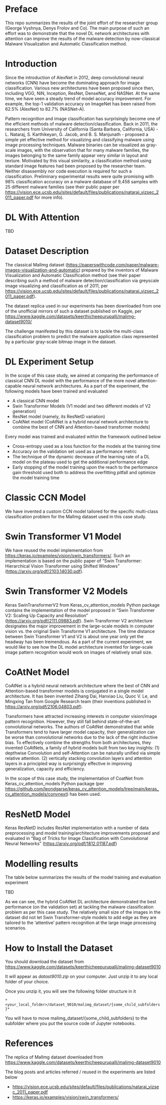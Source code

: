 # Preface

This repo summarizes the results of the joint effort of the researcher group (George Vyshnya, Denys Frolov and Co). The main purpose of such an effort was to demonstrate that the novel DL network architectures with attention can improve the results of the malware detection by now-classical Malware Visualization and Automatic Classification method.

# Introduction

Since the introduction of AlexNet in 2012, deep convolutional neural networks (CNN) have become the dominating approach for image classification. Various new architectures have been proposed since then, including VGG, NiN, Inception, ResNet, DenseNet, and NASNet. At the same time, we have seen a steady trend of model accuracy improvement. For example, the top-1 validation accuracy on ImageNet has been raised from 62.5% (AlexNet) to 82.7% (NASNet-A).

Pattern recognition and image classification has surprisingly become one of the efficient methods of malware detection/classification. Back in 2011, the researchers from University of California (Santa Barbara, California, USA) - L. Nataraj, S. Karthikeyan, G. Jacob, and B. S. Manjunath - proposed a simple yet effective method for visualizing and classifying malware using image processing techniques. Malware binaries can be visualized as gray-scale images, with the observation that for many malware families, the images belonging to the same family appear very similar in layout and texture. Motivated by this visual similarity, a classification method using standard image features had been proposed by the researcher team. Neither disassembly nor code execution is required for such a classification. Preliminary experimental results were quite promising with 98% classification accuracy on a malware database of 9,458 samples with 25 different malware families (see their public paper per https://vision.ece.ucsb.edu/sites/default/files/publications/nataraj_vizsec_2011_paper.pdf for more info). 

# DL With Attention

TBD

# Dataset Description

The classical MalImg dataset (https://paperswithcode.com/paper/malware-images-visualization-and-automatic) prepared by the inventors of Malware Visualization and Automatic Classification method (see their paper describing such a method of malware detection/classification via greyscale image visualizing and classification as of 2011, per https://vision.ece.ucsb.edu/sites/default/files/publications/nataraj_vizsec_2011_paper.pdf). 

The dataset replica used in our experiments has been downloaded from one of the unofficial mirrors of such a dataset published on Kaggle, per https://www.kaggle.com/datasets/keerthicheepurupalli/malimg-dataset9010/ 

The challenge manifested by this dataset is to tackle the multi-class classification problem to predict the malware application class represented by a particular gray-scale bitmap image in the dataset.

# DL Experiment Setup 

In the scope of this case study, we aimed at comparing the performance of classical CNN DL model with the performance of the more novel attention-capable neural network architectures. As a part of the experiment, the following models have been trained and evaluated

- A classical CNN model
- Swin Transformer Models (V1 model and two different models of V2 generation)
- ResNet model (namely, its ResNetD variation)
- CoAtNet model (CoAtNet is a hybrid neural network architecture to combine the best of CNN and Attention-based transformer models)

Every model was trained and evaluated within the framework outlined below

- Cross-entropy used as a loss function for the models at the training time
- Accuracy on the validation set used as a performance metric
- The technique of the dynamic decrease of the learning rate of a DL model on the plateau used to get the additional performance edge
- Early stopping of the model training upon the reach to the performance gain threshold used both to address the overfitting pitfall and optimize the model training time

# Classic CCN Model

We have invented a custom CCN model tailored for the specific multi-class classification problem for the MalImg dataset used in this case study.

# Swin Transformer V1 Model

We have reused the model implementation from https://keras.io/examples/vision/swin_transformers/. Such an implementation is based on the public paper of “Swin Transformer: Hierarchical Vision Transformer using Shifted Windows” (https://arxiv.org/pdf/2103.14030.pdf). 

# Swin Transformer V2 Models

Keras SwinTransformerV2 from Keras_cv_attention_models Python package contains the implementation of the model proposed in “Swin Transformer V2: Scaling Up Capacity and Resolution” (https://arxiv.org/pdf/2111.09883.pdf). 
Swin Transformer V2 architecture designates the major improvement in the large-scale models in computer vision vs. the original Swin Transforme V1 architecture. The time distance between Swin Transformer V1 and V2 is about one year only yet the headway has been tremendous. As a part of the current experiment, we would like to see how the DL model architecture invented for large-scale image pattern recognition would work on images of relatively small size.

# CoAtNet Model

CoAtNet is a hybrid neural network architecture where the best of CNN and Attention-based transformer models is conjugated in a single model architecture. It has been invented Zihang Dai, Hanxiao Liu, Quoc V. Le, and Mingxing Tan from Google Research team (their inventions published in https://arxiv.org/pdf/2106.04803.pdf).

Transformers have attracted increasing interests in computer vision/image pattern recognition. However, they still fall behind state-of-the-art convolutional networks. The authors of CoAtNet demonstrated that while Transformers tend to have larger model capacity, their generalization can be worse than convolutional networks due to the lack of the right inductive bias. To effectively combine the strengths from both architectures, they invented CoAtNets, a family of hybrid models built from two key insights: 
(1) depthwise Convolution and self-Attention can be naturally unified via simple relative attention. 
(2) vertically stacking convolution layers and attention layers in a principled way is surprisingly effective in improving generalization, capacity and efficiency.

In the scope of this case study, the implementation of CoatNet from Keras_cv_attention_models Python package (per https://github.com/leondgarse/keras_cv_attention_models/tree/main/keras_cv_attention_models/convnext) has been used.

# ResNetD Model

Keras ResNetD includes ResNet implementation with a number of data preprocessing and model training/architecture improvements proposed and evaluated in “Bag of Tricks for Image Classification with Convolutional Neural Networks” (https://arxiv.org/pdf/1812.01187.pdf) 

# Modelling results

The table below summarizes the results of the model training and evaluation experiment

TBD

As we can see, the hybrid CoAtNet DL architecture demonstrated the best performance (on the validation set) at tackling the malware classification problem as per this case study. The relatively small size of the images in the dataset did not let Swin Transformer-style models to add edge as they are tailored to the ‘attentive’ pattern recognition at the large image processing scenarios.

# How to Install the Dataset

You should download the dataset from https://www.kaggle.com/datasets/keerthicheepurupalli/malimg-dataset9010

It will appear as *datast9010.zip* on your computer. Just unzip it to any local folder of your choice.

Once you unzip it, you will see the following folder structure in it

```*<your_local_folder>/dataset_9010/malimg_dataset/{some_child_subfolders}*```

You will have to move malimg_dataset/{some_child_subfolders} to the subfolder where you put the source code of Jupyter notebooks.


# References

The replica of MalImg dataset downloaded from https://www.kaggle.com/datasets/keerthicheepurupalli/malimg-dataset9010

The blog posts and articles referred / reused in the experiments are listed below

- https://vision.ece.ucsb.edu/sites/default/files/publications/nataraj_vizsec_2011_paper.pdf
- https://keras.io/examples/vision/swin_transformers/
